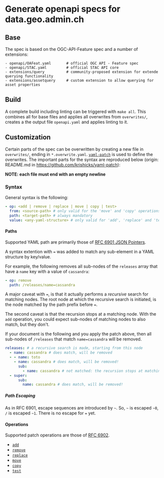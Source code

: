 # Generate openapi specs for data.geo.admin.ch

## Base
The spec is based on the OGC-API-Feature spec and a number of extensions:
```
- openapi/OAFeat.yaml 		# official OGC API - Feature spec
- openapi/STAC.yaml 		# official STAC API core
- extensions/query 			# community-proposed extension for extende querying functionality
- extensions/assetquery 	# custom extension to allow querying for asset properties
```

## Build
A complete build including linting can be triggered with `make all`. This combines all for base files and applies all overwrites from `overwrites/`, creates a the output file `openapi.yaml` and applies linting to it.

## Customization
Certain parts of the spec can be overwritten by creating a new file in `overwrites/`, ending in `*.overwrite.yaml`. [`yaml-patch`](https://github.com/krishicks/yaml-patch) is used to define the overwrites. The important parts for the syntax are reproduced below (origin: README.md in https://github.com/krishicks/yaml-patch):

**NOTE: each file must end with an empty newline**

### Syntax

General syntax is the following:

```yaml
- op: <add | remove | replace | move | copy | test>
  from: <source-path> # only valid for the 'move' and 'copy' operations
  path: <target-path> # always mandatory
  value: <any-yaml-structure> # only valid for 'add', 'replace' and 'test' operations
```

#### Paths

Supported YAML path are primarily those of
[RFC 6901 JSON Pointers](https://tools.ietf.org/html/rfc6901).

A syntax extention with `=` was added to match any sub-element in a YAML
structure by key/value.

For example, the following removes all sub-nodes of the `releases` array that
have a `name` key with a value of `cassandra`:

```yaml
- op: remove
  path: /releases/name=cassandra
```

A major caveat with `=`, is that it actually performs a _recursive_ search for
matching nodes. The root node at which the recursive search is initiated, is
the node matched by the path prefix before `=`.

The second caveat is that the recursion stops at a matching node. With the
`add` operation, you could expect sub-nodes of matching nodes to also match,
but they don't.

If your document is the following and you apply the patch above, then all
sub-nodes of `/releases` that match `name=cassandra` will be removed.

```yaml
releases: # a recursive search is made, starting from this node
  - name: cassandra # does match, will be removed
  - - name: toto
    - name: cassandra # does match, will be removed!
      sub:
        - name: cassandra # not matched: the recursion stops at matching parent node
  - super:
      sub:
        name: cassandra # does match, will be removed!
```

##### Path Escaping

As in RFC 6901, escape sequences are introduced by `~`. So, `~` is escaped
`~0`, `/` is escaped `~1`. There is no escape for `=` yet.


#### Operations

Supported patch operations are those of [RFC 6902](https://tools.ietf.org/html/rfc6902).

- [`add`](https://tools.ietf.org/html/rfc6902#section-4.1)
- [`remove`](https://tools.ietf.org/html/rfc6902#section-4.2)
- [`replace`](https://tools.ietf.org/html/rfc6902#section-4.3)
- [`move`](https://tools.ietf.org/html/rfc6902#section-4.4)
- [`copy`](https://tools.ietf.org/html/rfc6902#section-4.5)
- [`test`](https://tools.ietf.org/html/rfc6902#section-4.6)

